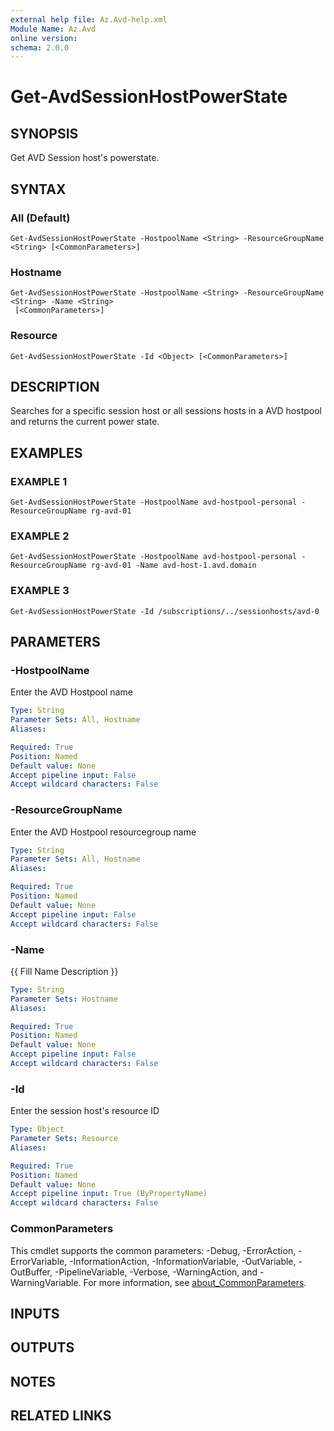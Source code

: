 ```yaml
---
external help file: Az.Avd-help.xml
Module Name: Az.Avd
online version:
schema: 2.0.0
---
```


# Get-AvdSessionHostPowerState

## SYNOPSIS
Get AVD Session host's powerstate.

## SYNTAX

### All (Default)
```
Get-AvdSessionHostPowerState -HostpoolName <String> -ResourceGroupName <String> [<CommonParameters>]
```

### Hostname
```
Get-AvdSessionHostPowerState -HostpoolName <String> -ResourceGroupName <String> -Name <String>
 [<CommonParameters>]
```

### Resource
```
Get-AvdSessionHostPowerState -Id <Object> [<CommonParameters>]
```

## DESCRIPTION
Searches for a specific session host or all sessions hosts in a AVD hostpool and returns the current power state.

## EXAMPLES

### EXAMPLE 1
```
Get-AvdSessionHostPowerState -HostpoolName avd-hostpool-personal -ResourceGroupName rg-avd-01
```

### EXAMPLE 2
```
Get-AvdSessionHostPowerState -HostpoolName avd-hostpool-personal -ResourceGroupName rg-avd-01 -Name avd-host-1.avd.domain
```

### EXAMPLE 3
```
Get-AvdSessionHostPowerState -Id /subscriptions/../sessionhosts/avd-0
```

## PARAMETERS

### -HostpoolName
Enter the AVD Hostpool name

```yaml
Type: String
Parameter Sets: All, Hostname
Aliases:

Required: True
Position: Named
Default value: None
Accept pipeline input: False
Accept wildcard characters: False
```

### -ResourceGroupName
Enter the AVD Hostpool resourcegroup name

```yaml
Type: String
Parameter Sets: All, Hostname
Aliases:

Required: True
Position: Named
Default value: None
Accept pipeline input: False
Accept wildcard characters: False
```

### -Name
{{ Fill Name Description }}

```yaml
Type: String
Parameter Sets: Hostname
Aliases:

Required: True
Position: Named
Default value: None
Accept pipeline input: False
Accept wildcard characters: False
```

### -Id
Enter the session host's resource ID

```yaml
Type: Object
Parameter Sets: Resource
Aliases:

Required: True
Position: Named
Default value: None
Accept pipeline input: True (ByPropertyName)
Accept wildcard characters: False
```

### CommonParameters
This cmdlet supports the common parameters: -Debug, -ErrorAction, -ErrorVariable, -InformationAction, -InformationVariable, -OutVariable, -OutBuffer, -PipelineVariable, -Verbose, -WarningAction, and -WarningVariable. For more information, see [about_CommonParameters](http://go.microsoft.com/fwlink/?LinkID=113216).

## INPUTS

## OUTPUTS

## NOTES

## RELATED LINKS
